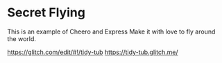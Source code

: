 # Secret Flying
This is an example of Cheero and Express
Make it with love to fly around the world.

https://glitch.com/edit/#!/tidy-tub
https://tidy-tub.glitch.me/